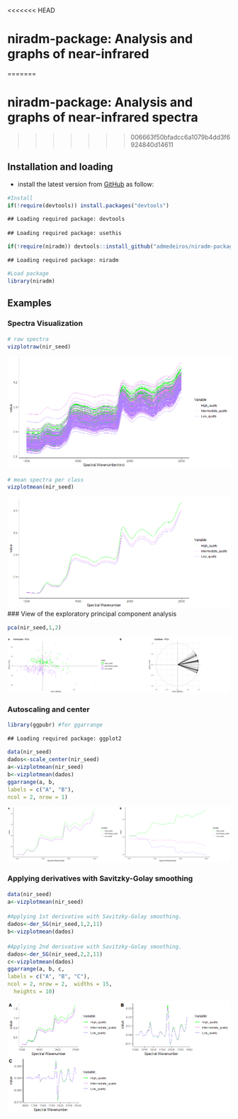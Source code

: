 
<<<<<<< HEAD
# niradm-package: Analysis and graphs of near-infrared
=======
# niradm-package: Analysis and graphs of near-infrared spectra
>>>>>>> 006663f50bfadcc6a1079b4dd3f6924840d14611

## Installation and loading

  - install the latest version from
    [GitHub](https://github.com/admedeiros/niradm-package) as follow:

<!-- end list -->

``` r
#Install
if(!require(devtools)) install.packages("devtools")
```

    ## Loading required package: devtools

    ## Loading required package: usethis

``` r
if(!require(niradm)) devtools::install_github("admedeiros/niradm-package")
```

    ## Loading required package: niradm

``` r
#Load package
library(niradm)
```

## Examples

### Spectra Visualization

``` r
# raw spectra
vizplotraw(nir_seed)
```

![](README_files/figure-gfm/unnamed-chunk-2-1.png)<!-- -->

``` r
# mean spectra per class
vizplotmean(nir_seed)
```

![](README_files/figure-gfm/unnamed-chunk-3-1.png)<!-- --> \#\#\# View
of the exploratory principal component analysis

``` r
pca(nir_seed,1,2)
```

![](README_files/figure-gfm/unnamed-chunk-4-1.png)<!-- -->

### Autoscaling and center

``` r
library(ggpubr) #for ggarrange
```

    ## Loading required package: ggplot2

``` r
data(nir_seed)
dados<-scale_center(nir_seed)
a<-vizplotmean(nir_seed)
b<-vizplotmean(dados)
ggarrange(a, b,
labels = c("A", "B"),
ncol = 2, nrow = 1)
```

![](README_files/figure-gfm/unnamed-chunk-5-1.png)<!-- -->

### Applying derivatives with Savitzky-Golay smoothing

``` r
data(nir_seed)
a<-vizplotmean(nir_seed)

#Applying 1st derivative with Savitzky-Golay smoothing.
dados<-der_SG(nir_seed,1,2,11)
b<-vizplotmean(dados)

#Applying 2nd derivative with Savitzky-Golay smoothing.
dados<-der_SG(nir_seed,2,2,11)
c<-vizplotmean(dados)
ggarrange(a, b, c, 
labels = c("A", "B", "C"),
ncol = 2, nrow = 2,  widths = 15,
  heights = 10)
```

![](README_files/figure-gfm/unnamed-chunk-6-1.png)<!-- -->
